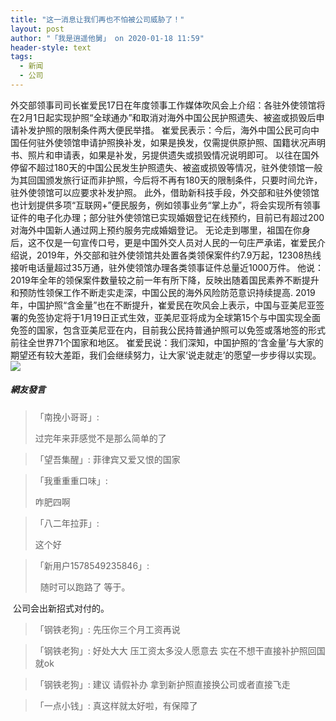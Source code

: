 ```yaml
---
title: "这一消息让我们再也不怕被公司威胁了！"
layout: post
author: "「我是逍遥他舅」 on 2020-01-18 11:59"
header-style: text
tags:
  - 新闻
  - 公司
---
```


外交部领事司司长崔爱民17日在年度领事工作媒体吹风会上介绍：各驻外使领馆将在2月1日起实现护照“全球通办”和取消对海外中国公民护照遗失、被盗或损毁后申请补发护照的限制条件两大便民举措。
崔爱民表示：今后，海外中国公民可向中国任何驻外使领馆申请护照换补发，如果是换发，仅需提供原护照、国籍状况声明书、照片和申请表，如果是补发，另提供遗失或损毁情况说明即可。
以往在国外停留不超过180天的中国公民发生护照遗失、被盗或损毁等情况，驻外使领馆一般为其回国颁发旅行证而非护照，今后将不再有180天的限制条件，只要时间允许，驻外使领馆可以应要求补发护照。
此外，借助新科技手段，外交部和驻外使领馆也计划提供多项“互联网+”便民服务，例如领事业务“掌上办”，将会实现所有领事证件的电子化办理；部分驻外使领馆已实现婚姻登记在线预约，目前已有超过200对海外中国新人通过网上预约服务完成婚姻登记。
无论走到哪里，祖国在你身后，这不仅是一句宣传口号，更是中国外交人员对人民的一句庄严承诺，崔爱民介绍说，2019年，外交部和驻外使领馆共处置各类领保案件约7.9万起，12308热线接听电话量超过35万通，驻外使领馆办理各类领事证件总量近1000万件。
他说：2019年全年的领保案件数量较之前一年有所下降，反映出随着国民素养不断提升和预防性领保工作不断走实走深，中国公民的海外风险防范意识持续提高.
2019年，中国护照“含金量”也在不断提升，崔爱民在吹风会上表示，中国与亚美尼亚签署的免签协定将于1月19日正式生效，亚美尼亚将成为全球第15个与中国实现全面免签的国家，包含亚美尼亚在内，目前我公民持普通护照可以免签或落地签的形式前往全世界71个国家和地区。
崔爱民说：我们深知，中国护照的‘含金量’与大家的期望还有较大差距，我们会继续努力，让大家‘说走就走’的愿望一步步得以实现。
<input type="hidden" value="菲乐园提供">
<img src="http://images.feileyuan.com/images/ueditor/2020011811580000291742.jpg">

##### 網友發言 
> 「南挽小哥哥」:
> <p>过完年来菲感觉不是那么简单的了</p>

> 「望吾集醒」:
> 菲律宾又爱又恨的国家

> 「我重重重口味」:
> <p>咋肥四啊</p>

> 「八二年拉菲」:
> <p>这个好</p>

> 「新用户1578549235846」:
> <p>&nbsp; 随时可以跑路了 等于。</p>
<p>&nbsp;公司会出新招式对付的。</p>

> 「钢铁老狗」:
> 先压你三个月工资再说

> 「钢铁老狗」:
> 好处大大 压工资太多没人愿意去 实在不想干直接补护照回国就ok

> 「钢铁老狗」:
> 建议 请假补办 拿到新护照直接换公司或者直接飞走

> 「一点小钱」:
> 真这样就太好啦，有保障了


